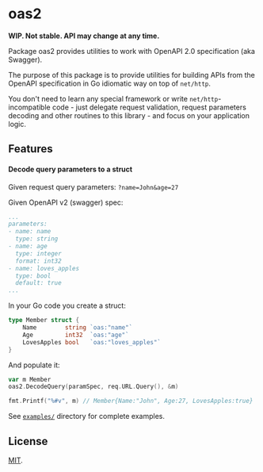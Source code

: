 # oas2

**WIP. Not stable. API may change at any time.**

Package oas2 provides utilities to work with OpenAPI 2.0 specification
(aka Swagger).

The purpose of this package is to provide utilities for building APIs
from the OpenAPI specification in Go idiomatic way on top of `net/http`.

You don't need to learn any special framework or write `net/http`-incompatible
code - just delegate request validation, request parameters decoding
and other routines to this library - and focus on your application logic.

## Features

#### Decode query parameters to a struct

Given request query parameters: `?name=John&age=27`

Given OpenAPI v2 (swagger) spec:

```yaml
...
parameters:
- name: name
  type: string
- name: age
  type: integer
  format: int32
- name: loves_apples
  type: bool
  default: true
...
```

In your Go code you create a struct:

```go
type Member struct {
	Name        string `oas:"name"`
	Age         int32  `oas:"age"`
	LovesApples bool   `oas:"loves_apples"`
}
```

And populate it:

```go
var m Member 
oas2.DecodeQuery(paramSpec, req.URL.Query(), &m)

fmt.Printf("%#v", m) // Member{Name:"John", Age:27, LovesApples:true}
```

See [`examples/`](https://github.com/hypnoglow/oas2/tree/master/examples) directory for complete examples.

## License

[MIT](https://github.com/hypnoglow/oas2/blob/master/LICENSE).
